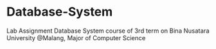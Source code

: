 # Database-System
Lab Assignment Database System course of 3rd term on Bina Nusatara University @Malang, Major of Computer Science

